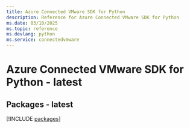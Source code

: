 ```yaml
---
title: Azure Connected VMware SDK for Python
description: Reference for Azure Connected VMware SDK for Python
ms.date: 03/10/2025
ms.topic: reference
ms.devlang: python
ms.service: connectedvmware
---
```

# Azure Connected VMware SDK for Python - latest
## Packages - latest
[!INCLUDE [packages](connected-vmware-index.md)]